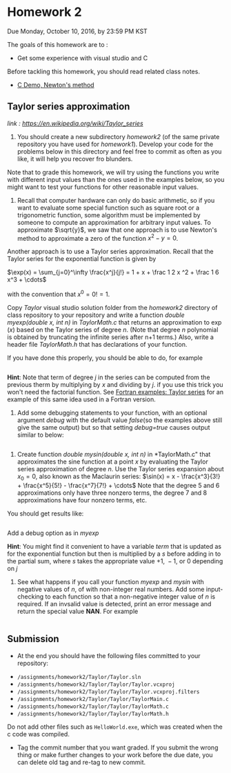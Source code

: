 # Homework 2
Due Monday, October 10, 2016, by 23:59 PM KST

The goals of this homework are to :
- Get some experience with visual studio and C

Before tackling this homework, you should read related class notes.
- [C Demo, Newton's method](slides/ec_siip_04.pdf)

## Taylor series approximation
*link : https://en.wikipedia.org/wiki/Taylor_series*
 1. You should create a new subdirectory *homework2* (of the same private repository you have used for *homework1*). Develop your code for the problems below in this directory and feel free to commit as often as you like, it will help you recover fro blunders.

 Note that to grade this homework, we will try using the functions you write with different input values than the ones used in the examples below, so you might want to test your functions for other reasonable input values.

 1. Recall that computer hardware can only do basic arithmetic, so if you want to evaluate some special function such as square root or a trigonometric function, some algorithm must be implemented by someone to compute an approximation for arbitrary input values. To approximate $\sqrt{y}$, we saw that one approach is to use Newton's method to approximate a zero of the function $x^2 - y = 0$.

 Another approach is to use a Taylor series approximation. Recall that the Taylor series for the exponential function is given by

 $\exp(x) = \sum_{j=0}^\infty \frac{x^j}{j!} = 1 + x + \frac 1 2 x ^2 + \frac 1 6 x^3 + \cdots$

 with the convention that $x^0 = 0!  = 1$.

 Copy *Taylor* visual studio solution folder from the *homework2* directory of class repository to your repository and write a function *double myexp(double x, int n)* in *TaylorMath.c* that returns an approximation to $\exp(x)$ based on the Taylor series of degree *n*. (Note that degree *n* polynomial is obtained by truncating the infinite series after n+1 terms.) Also, write a header file *TaylorMath.h* that has declarations of your function.

 If you have done this properly, you should be able to do, for example
 ```
 ```

 **Hint**: Note that term of degree *j* in the series can be computed from the previous therm by multiplying by *x* and dividing by *j*. if you use this trick you won't need the factorial function. See [Fortran examples: Taylor series](http://faculty.washington.edu/rjl/classes/am583s2014/notes/fortran_taylor.html#fortran-taylor) for an example of this same idea used in a Fortran version.

 1. Add some debugging statements to your function, with an optional argument *debug* with the default value *false*(so the examples above still give the same output) but so that setting *debug=true* causes output similar to below:
 ```
 ```
 1. Create function *double mysin(double x, int n)* in *TaylorMath.c" that approximates the sine function at a point *x* by evaluating the Taylor series approximation of degree *n*. Use the Taylor series expansion about $x_0=0$, also known as the Maclaurin series:
 $\sin(x) = x - \frac{x^3}{3!} + \frac{x^5}{5!} - \frac{x^7}{7!} + \cdots$
 Note that the degree 5 and 6 approximations only have three nonzero terms, the degree 7 and 8 approximations have four nonzero terms, etc.

 You should get results like:
 ```
 ```

 Add a debug option as in *myexp*

 **Hint**: You might find it convenient to have a variable *term* that is updated as for the exponential function but then is multiplied by a *s* before adding in to the partial sum, where *s* takes the appropriate value $+1,~-1,$ or 0 depending on *j*

 1. See what happens if you call your function *myexp* and *mysin* with negative values of *n*, of with non-integer real numbers. Add some input-checking to each function so that a non-negative integer value of *n* is required. If an invsalid value is detected, print an error message and return the special value **NAN**. For example
 ```
 ```


## Submission
 - At the end you should have the following files committed to your repository:
  * `/assignments/homework2/Taylor/Taylor.sln`
  * `/assignments/homework2/Taylor/Taylor/Taylor.vcxproj`
  * `/assignments/homework2/Taylor/Taylor/Taylor.vcxproj.filters`
  * `/assignments/homework2/Taylor/Taylor/TaylorMain.c`
  * `/assignments/homework2/Taylor/Taylor/TaylorMath.c`
  * `/assignments/homework2/Taylor/Taylor/TaylorMath.h`

 
 Do not add other files such as `HelloWorld.exe`, which was created when the c code was compiled.

 - Tag the commit number that you want graded. If you submit the wrong thing or make further changes to your work before the due date, you can delete old tag and re-tag to new commit.

